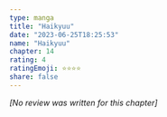 ```yaml
---
type: manga
title: "Haikyuu"
date: "2023-06-25T18:25:53"
name: "Haikyuu"
chapter: 14
rating: 4
ratingEmoji: ⭐️⭐️⭐️⭐️
share: false
---
```


*[No review was written for this chapter]*
